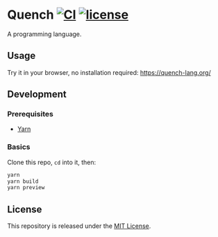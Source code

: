 # Quench [![CI](https://github.com/quench-lang/quench/actions/workflows/ci.yml/badge.svg)](https://github.com/quench-lang/quench/actions/workflows/ci.yml) [![license](https://img.shields.io/github/license/penrose/penrose)](LICENSE)

A programming language.

## Usage

Try it in your browser, no installation required: https://quench-lang.org/

## Development

### Prerequisites

- [Yarn][]

### Basics

Clone this repo, `cd` into it, then:

```sh
yarn
yarn build
yarn preview
```

## License

This repository is released under the [MIT License](/LICENSE).

[yarn]: https://classic.yarnpkg.com/lang/en/docs/install/
